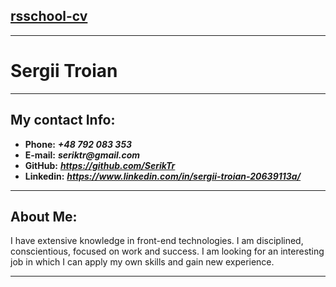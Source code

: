 [rsschool-cv](https://rs.school/)
---
___
# Sergii Troian
---
## My contact Info:
* __Phone:__ ___+48 792 083 353___
* __E-mail:__ ___seriktr@gmail.com___
* __GitHub:__ ___https://github.com/SerikTr___
* __Linkedin:__ ___https://www.linkedin.com/in/sergii-troian-20639113a/___
___
## About Me:
I have extensive knowledge in front-end technologies. I am disciplined, conscientious,
focused on work and success. I am looking for an interesting job in which I can apply
 my own skills and gain new experience.
 ___
